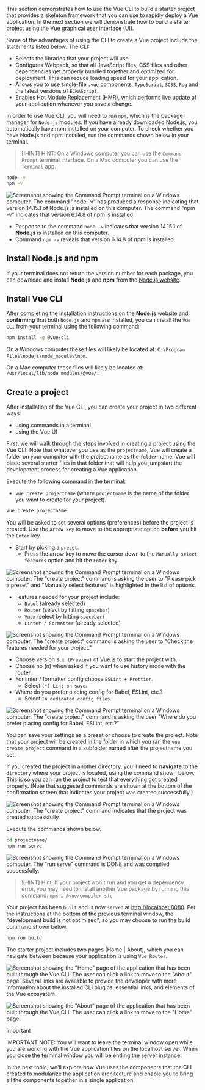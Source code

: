 This section demonstrates how to use the Vue CLI to build a starter project that provides a skeleton framework that you can use to rapidly deploy a Vue application. In the next section we will demonstrate how to build a starter project using the Vue graphical user interface (UI).

Some of the advantages of using the CLI to create a Vue project include the statements listed below. The CLI:

- Selects the libraries that your project will use.
- Configures Webpack, so that all JavaScript files, CSS files and other dependencies get properly bundled together and optimized for deployment. This can reduce loading speed for your application.
- Allows you to use single-file `.vue` components, `TypeScript`, `SCSS`, `Pug` and the latest versions of `ECMAScript`.
- Enables Hot Module Replacement (HMR), which performs live update of your application whenever you save a change.

In order to use Vue CLI, you will need to run `npm`, which is the package manager for `Node.js` modules. If you have already downloaded Node.js, you automatically have npm installed on your computer. To check whether you have Node.js and npm installed, run the commands shown below in your terminal.

>[!HINT]
>HINT: On a Windows computer you can use the `Command Prompt` terminal interface. On a Mac computer you can use the `Terminal` app.

```bash
node -v
npm -v
```

![Screenshot showing the Command Prompt terminal on a Windows computer. The command "node -v" has produced a response indicating that version 14.15.1 of Node.js is installed on this computer. The command "npm -v" indicates that version 6.14.8 of npm is installed. ](media/Vue-CLI_01.png)

- Response to the command `node -v` indicates that version 14.15.1 of **Node.js** is installed on this computer.
- Command `npm -v` reveals that version 6.14.8 of **npm** is installed.

## Install Node.js and npm

If your terminal does not return the version number for each package, you can download and install **Node.js** and **npm** from the [Node.js website](https://nodejs.org/).

## Install Vue CLI

After completing the installation instructions on the **Node.js** website and **confirming** that both `Node.js` and `npm` are installed, you can install the `Vue CLI` from your terminal using the following command:

```bash
npm install -g @vue/cli
```

On a Windows computer these files will likely be located at: `C:\Program Files\nodejs\node_modules\npm`.

On a Mac computer these files will likely be located at: `/usr/local/lib/node_modules/@vue/.`

## Create a project

After installation of the Vue CLI, you can create your project in two different ways:

- using commands in a terminal
- using the Vue UI

First, we will walk through the steps involved in creating a project using the Vue CLI. Note that whatever you use as the `projectname`, Vue will create a folder on your computer with the projectname as the `folder` name. Vue will place several starter files in that folder that will help you jumpstart the development process for creating a Vue application.

Execute the following command in the terminal:
- `vue create projectname` (where `projectname` is the name of the folder you want to create for your project).

```bash
vue create projectname
```

You will be asked to set several options (preferences) before the project is created. Use the `arrow key` to move to the appropriate option **before** you hit the `Enter` key.

- Start by picking a `preset`.
  - Press the arrow key to move the cursor down to the `Manually select features` option and hit the `Enter` key.

![Screenshot showing the Command Prompt terminal on a Windows computer. The "create project" command is asking the user to "Please pick a preset" and "Manually select features" is highlighted in the list of options. ](media/Vue-CLI_02.png)

- Features needed for your project include:
  - `Babel` (already selected)
  - `Router` (select by hitting `spacebar`)
  - `Vuex` (select by hitting `spacebar`)
  - `Linter / Formatter` (already selected)

![Screenshot showing the Command Prompt terminal on a Windows computer. The "create project" command is asking the user to "Check the features needed for your project." ](media/Vue-CLI_03.png)

- Choose version `3.x (Preview)` of Vue.js to start the project with.
- Choose no (n) when asked if you want to use history mode with the router.
- For linter / formatter config choose `ESLint + Prettier`.
  - Select `(*) Lint on save`.
- Where do you prefer placing config for Babel, ESLint, etc.?
  - Select `In dedicated config files`.

![Screenshot showing the Command Prompt terminal on a Windows computer. The "create project" command is asking the user "Where do you prefer placing config for Babel, ESLint, etc.?" ](media/Vue-CLI_04.png)

You can save your settings as a preset or choose to create the project. Note that your project will be created in the folder in which you ran the ```vue create project``` command in a subfolder named after the projectname you set.

If you created the project in another directory, you'll need to **navigate** to the `directory` where your project is located, using the command shown below. This is so you can run the project to test that everything got created properly. (Note that suggested commands are shown at the bottom of the confirmation screen that indicates your project was created successfully.)

![Screenshot showing the Command Prompt terminal on a Windows computer. The "create project" command indicates that the project was created successfully. ](media/Vue-CLI_05.png)

Execute the commands shown below.

```bash
cd projectname/
npm run serve
```
![Screenshot showing the Command Prompt terminal on a Windows computer. The "run serve" command is DONE and was compiled successfully. ](media/Vue-CLI_06.png)

>![HINT]
>Hint: If your project won't run and you get a dependency error, you may need to install another Vue package by running this command: ```npm i @vue/compiler-sfc```

Your project has been `built` and is now `served` at [http://localhost:8080](http://localhost:8080). Per the instructions at the bottom of the previous terminal window, the "development build is not optimized", so you may choose to run the build command shown below.

```bash
npm run build
```

The starter project includes two pages (Home | About), which you can navigate between because your application is using `Vue Router`.

![Screenshot showing the "Home" page of the application that has been built through the Vue CLI. The user can click a link to move to the "About" page. Several links are available to provide the developer with more information about the installed CLI plugins, essential links, and elements of the Vue ecosystem.](media/Vue-CLI_07.png)

![Screenshot showing the "About" page of the application that has been built through the Vue CLI. The user can click a link to move to the "Home" page.](media/Vue-CLI_08.png)

> [!IMPORTANT]
> IMPORTANT NOTE: You will want to leave the terminal window open while you are working with the Vue application files on the localhost server. When you close the terminal window you will be ending the server instance.

In the next topic, we'll explore how Vue uses the components that the CLI created to modularize the application architecture and enable you to bring all the components together in a single application.
